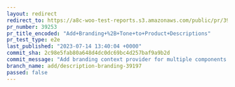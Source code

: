 ```yaml
---
layout: redirect
redirect_to: https://a8c-woo-test-reports.s3.amazonaws.com/public/pr/39253/e2e/index.html
pr_number: 39253
pr_title_encoded: "Add+Branding+%2B+Tone+to+Product+Descriptions"
pr_test_type: e2e
last_published: "2023-07-14 13:40:04 +0000"
commit_sha: 2c98e5fab80a648d4dc0dc69bc4d257baf9a9b2d
commit_message: "Add branding context provider for multiple components."
branch_name: add/description-branding-39197
passed: false
---
```

